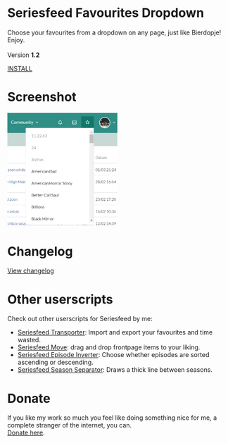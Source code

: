 # Seriesfeed Favourites Dropdown
Choose your favourites from a dropdown on any page, just like Bierdopje!
<BR/>
Enjoy.
<BR/><BR/>
Version <strong>1.2</strong>

<A HREF="https://github.com/TomONeill/seriesfeed-favourites/raw/master/seriesfeed-favourites.latest.user.js">INSTALL</A>

# Screenshot
<a href="https://raw.githubusercontent.com/TomONeill/seriesfeed-favourites/master/screenshots/dropdown.png" target="_blank"><img src="https://raw.githubusercontent.com/TomONeill/seriesfeed-favourites/master/screenshots/dropdown.png" width="250px" /></a>

# Changelog
<A HREF="https://raw.githubusercontent.com/TomONeill/seriesfeed-favourites/master/changelog.txt">View changelog</A>

# Other userscripts
Check out other userscripts for Seriesfeed by me:<BR/>
<ul>
    <li><A HREF="https://github.com/TomONeill/seriesfeed-transporter">Seriesfeed Transporter</A>: Import and export your favourites and time wasted.</li>
    <li><A HREF="https://github.com/TomONeill/Seriesfeed-Move">Seriesfeed Move</A>: drag and drop frontpage items to your liking.</li>
    <li><A HREF="https://github.com/TomONeill/seriesfeed-episode-inverter">Seriesfeed Episode Inverter</A>: Choose whether episodes are sorted ascending or descending.</li>
    <li><A HREF="https://github.com/TomONeill/Seriesfeed-Season-Separator">Seriesfeed Season Separator</A>: Draws a thick line between seasons.</li>
</ul>

# Donate
If you like my work so much you feel like doing something nice for me, a complete stranger of the internet, you can.<BR />
<A HREF="https://www.paypal.me/TomONeill">Donate here</A>.
